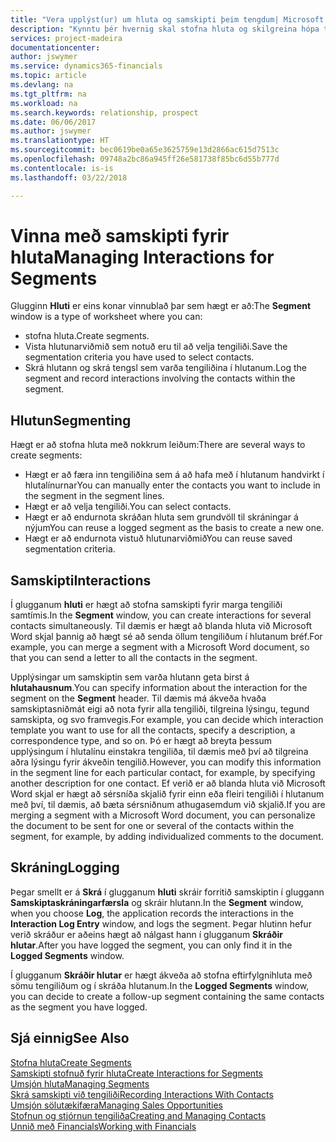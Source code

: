 ```yaml
---
title: "Vera upplýst(ur) um hluta og samskipti þeim tengdum| Microsoft Docs"
description: "Kynntu þér hvernig skal stofna hluta og skilgreina hópa tengiliða og tiltaka samskipti fyrir hluta."
services: project-madeira
documentationcenter: 
author: jswymer
ms.service: dynamics365-financials
ms.topic: article
ms.devlang: na
ms.tgt_pltfrm: na
ms.workload: na
ms.search.keywords: relationship, prospect
ms.date: 06/06/2017
ms.author: jswymer
ms.translationtype: HT
ms.sourcegitcommit: bec0619be0a65e3625759e13d2866ac615d7513c
ms.openlocfilehash: 09748a2bc86a945ff26e581738f85bc6d55b777d
ms.contentlocale: is-is
ms.lasthandoff: 03/22/2018

---
```

# <a name="managing-interactions-for-segments"></a><span data-ttu-id="c673c-103">Vinna með samskipti fyrir hluta</span><span class="sxs-lookup"><span data-stu-id="c673c-103">Managing Interactions for Segments</span></span>
<span data-ttu-id="c673c-104">Glugginn **Hluti** er eins konar vinnublað þar sem hægt er að:</span><span class="sxs-lookup"><span data-stu-id="c673c-104">The **Segment** window is a type of worksheet where you can:</span></span>

* <span data-ttu-id="c673c-105">stofna hluta.</span><span class="sxs-lookup"><span data-stu-id="c673c-105">Create segments.</span></span>
* <span data-ttu-id="c673c-106">Vista hlutunarviðmið sem notuð eru til að velja tengiliði.</span><span class="sxs-lookup"><span data-stu-id="c673c-106">Save the segmentation criteria you have used to select contacts.</span></span>
* <span data-ttu-id="c673c-107">Skrá hlutann og skrá tengsl sem varða tengiliðina í hlutanum.</span><span class="sxs-lookup"><span data-stu-id="c673c-107">Log the segment and record interactions involving the contacts within the segment.</span></span>

## <a name="segmenting"></a><span data-ttu-id="c673c-108">Hlutun</span><span class="sxs-lookup"><span data-stu-id="c673c-108">Segmenting</span></span>
<span data-ttu-id="c673c-109">Hægt er að stofna hluta með nokkrum leiðum:</span><span class="sxs-lookup"><span data-stu-id="c673c-109">There are several ways to create segments:</span></span>

* <span data-ttu-id="c673c-110">Hægt er að færa inn tengiliðina sem á að hafa með í hlutanum handvirkt í hlutalínurnar</span><span class="sxs-lookup"><span data-stu-id="c673c-110">You can manually enter the contacts you want to include in the segment in the segment lines.</span></span>
* <span data-ttu-id="c673c-111">Hægt er að velja tengiliði.</span><span class="sxs-lookup"><span data-stu-id="c673c-111">You can select contacts.</span></span>
* <span data-ttu-id="c673c-112">Hægt er að endurnota skráðan hluta sem grundvöll til skráningar á nýjum</span><span class="sxs-lookup"><span data-stu-id="c673c-112">You can reuse a logged segment as the basis to create a new one.</span></span>
* <span data-ttu-id="c673c-113">Hægt er að endurnota vistuð hlutunarviðmið</span><span class="sxs-lookup"><span data-stu-id="c673c-113">You can reuse saved segmentation criteria.</span></span>

## <a name="interactions"></a><span data-ttu-id="c673c-114">Samskipti</span><span class="sxs-lookup"><span data-stu-id="c673c-114">Interactions</span></span>
<span data-ttu-id="c673c-115">Í glugganum **hluti** er hægt að stofna samskipti fyrir marga tengiliði samtímis.</span><span class="sxs-lookup"><span data-stu-id="c673c-115">In the **Segment** window, you can create interactions for several contacts simultaneously.</span></span> <span data-ttu-id="c673c-116">Til dæmis er hægt að blanda hluta við Microsoft Word skjal þannig að hægt sé að senda öllum tengiliðum í hlutanum bréf.</span><span class="sxs-lookup"><span data-stu-id="c673c-116">For example, you can merge a segment with a Microsoft Word document, so that you can send a letter to all the contacts in the segment.</span></span>

<span data-ttu-id="c673c-117">Upplýsingar um samskiptin sem varða hlutann geta birst á **hlutahausnum**.</span><span class="sxs-lookup"><span data-stu-id="c673c-117">You can specify information about the interaction for the segment on the **Segment** header.</span></span> <span data-ttu-id="c673c-118">Til dæmis má ákveða hvaða samskiptasniðmát eigi að nota fyrir alla tengiliði, tilgreina lýsingu, tegund samskipta, og svo framvegis.</span><span class="sxs-lookup"><span data-stu-id="c673c-118">For example, you can decide which interaction template you want to use for all the contacts, specify a description, a correspondence type, and so on.</span></span> <span data-ttu-id="c673c-119">Þó er hægt að breyta þessum upplýsingum í hlutalínu einstakra tengiliða, til dæmis með því að tilgreina aðra lýsingu fyrir ákveðin tengilið.</span><span class="sxs-lookup"><span data-stu-id="c673c-119">However, you can modify this information in the segment line for each particular contact, for example, by specifying another description for one contact.</span></span> <span data-ttu-id="c673c-120">Ef verið er að blanda hluta við Microsoft Word skjal er hægt að sérsníða skjalið fyrir einn eða fleiri tengiliði í hlutanum með því, til dæmis, að bæta sérsniðnum athugasemdum við skjalið.</span><span class="sxs-lookup"><span data-stu-id="c673c-120">If you are merging a segment with a Microsoft Word document, you can personalize the document to be sent for one or several of the contacts within the segment, for example, by adding individualized comments to the document.</span></span>

## <a name="logging"></a><span data-ttu-id="c673c-121">Skráning</span><span class="sxs-lookup"><span data-stu-id="c673c-121">Logging</span></span>
<span data-ttu-id="c673c-122">Þegar smellt er á **Skrá** í glugganum **hluti** skráir forritið samskiptin í gluggann **Samskiptaskráningarfærsla** og skráir hlutann.</span><span class="sxs-lookup"><span data-stu-id="c673c-122">In the **Segment** window, when you choose **Log**, the application records the interactions in the **Interaction Log Entry** window, and logs the segment.</span></span> <span data-ttu-id="c673c-123">Þegar hlutinn hefur verið skráður er aðeins hægt að nálgast hann í glugganum **Skráðir hlutar**.</span><span class="sxs-lookup"><span data-stu-id="c673c-123">After you have logged the segment, you can only find it in the **Logged Segments** window.</span></span>

<span data-ttu-id="c673c-124">Í glugganum **Skráðir hlutar** er hægt ákveða að stofna eftirfylgnihluta með sömu tengiliðum og í skráða hlutanum.</span><span class="sxs-lookup"><span data-stu-id="c673c-124">In the **Logged Segments** window, you can decide to create a follow-up segment containing the same contacts as the segment you have logged.</span></span>

## <a name="see-also"></a><span data-ttu-id="c673c-125">Sjá einnig</span><span class="sxs-lookup"><span data-stu-id="c673c-125">See Also</span></span>
[<span data-ttu-id="c673c-126">Stofna hluta</span><span class="sxs-lookup"><span data-stu-id="c673c-126">Create Segments</span></span>](marketing-how-create-segment.md)  
[<span data-ttu-id="c673c-127">Samskipti stofnuð fyrir hluta</span><span class="sxs-lookup"><span data-stu-id="c673c-127">Create Interactions for Segments</span></span>](marketing-how-create-interactions.md)  
[<span data-ttu-id="c673c-128">Umsjón hluta</span><span class="sxs-lookup"><span data-stu-id="c673c-128">Managing Segments</span></span>](marketing-segments.md)  
[<span data-ttu-id="c673c-129">Skrá samskipti við tengiliði</span><span class="sxs-lookup"><span data-stu-id="c673c-129">Recording Interactions With Contacts</span></span>](marketing-interactions.md)  
[<span data-ttu-id="c673c-130">Umsjón sölutækifæra</span><span class="sxs-lookup"><span data-stu-id="c673c-130">Managing Sales Opportunities</span></span>](marketing-manage-sales-opportunities.md)  
[<span data-ttu-id="c673c-131">Stofnun og stjórnun tengiliða</span><span class="sxs-lookup"><span data-stu-id="c673c-131">Creating and Managing Contacts</span></span>](marketing-contacts.md)  
[<span data-ttu-id="c673c-132">Unnið með Financials</span><span class="sxs-lookup"><span data-stu-id="c673c-132">Working with Financials</span></span>](ui-work-product.md)

